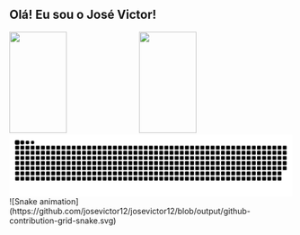 ## Olá! Eu sou o José Victor!
<div>
  <a href="github.com/josevictor12"></a>
  <img width="45%" height="180em" src="https://github-readme-stats.vercel.app/api?username=josevictor12&show_icons=true&theme=dark&include_all_commits=true">
  <img width="45%" height="180em" src="https://github-readme-stats.vercel.app/api/top-langs/?username=josevictor12&layout=compact&langs_count=16&theme=dark">
</div>

<picture align="center">
  <source media="(prefers-color-scheme: dark)" srcset="https://raw.githubusercontent.com/josevictor12/josevictor12/output/github-contribution-grid-snake-dark.svg">
  <source media="(prefers-color-scheme: light)" srcset="https://raw.githubusercontent.com/josevictor12/josevictor12/output/github-contribution-grid-snake-dark.svg">
  <img align="center" alt="github contribution grid snake animation" src="https://raw.githubusercontent.com/josevictor12/josevictor12/output/github-contribution-grid-snake.svg">
</picture>
![Snake animation](https://github.com/josevictor12/josevictor12/blob/output/github-contribution-grid-snake.svg)
